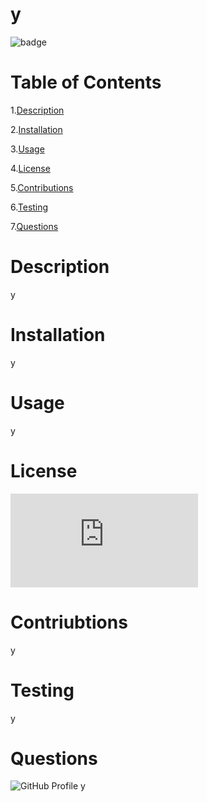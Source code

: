 # y
 
![badge](https://img.shields.io/badge/License-MIT-blue)

# Table of Contents
1.[Description](#description)

2.[Installation](#installationInstructions)

3.[Usage](#usageInformation)

4.[License](#license)

5.[Contributions](#contributionGuidelines)

6.[Testing](#testInstructions)

7.[Questions](#gitHubUsername)


# Description
 y


# Installation 
y


# Usage 
y

# License
 ![license](https://spdx.org/licenses/MIT.html)


# Contriubtions 
y

# Testing
y

# Questions 
![GitHub Profile](https://github.com/y)
y